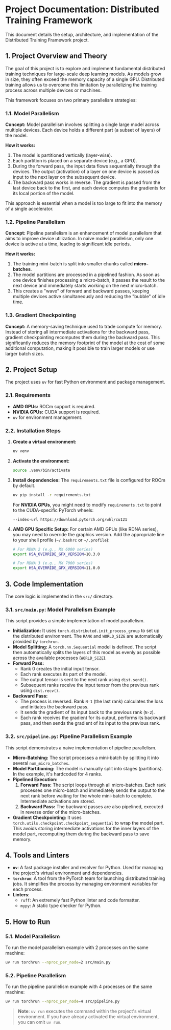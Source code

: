 # Project Documentation: Distributed Training Framework

This document details the setup, architecture, and implementation of the Distributed Training Framework project.

## 1. Project Overview and Theory

The goal of this project is to explore and implement fundamental distributed training techniques for large-scale deep learning models. As models grow in size, they often exceed the memory capacity of a single GPU. Distributed training allows us to overcome this limitation by parallelizing the training process across multiple devices or machines.

This framework focuses on two primary parallelism strategies:

### 1.1. Model Parallelism

**Concept:** Model parallelism involves splitting a single large model across multiple devices. Each device holds a different part (a subset of layers) of the model.

**How it works:**
1.  The model is partitioned vertically (layer-wise).
2.  Each partition is placed on a separate device (e.g., a GPU).
3.  During the forward pass, the input data flows sequentially through the devices. The output (activation) of a layer on one device is passed as input to the next layer on the subsequent device.
4.  The backward pass works in reverse. The gradient is passed from the last device back to the first, and each device computes the gradients for its local portion of the model.

This approach is essential when a model is too large to fit into the memory of a single accelerator.

### 1.2. Pipeline Parallelism

**Concept:** Pipeline parallelism is an enhancement of model parallelism that aims to improve device utilization. In naive model parallelism, only one device is active at a time, leading to significant idle periods.

**How it works:**
1.  The training mini-batch is split into smaller chunks called **micro-batches**.
2.  The model partitions are processed in a pipelined fashion. As soon as one device finishes processing a micro-batch, it passes the result to the next device and immediately starts working on the next micro-batch.
3.  This creates a "wave" of forward and backward passes, keeping multiple devices active simultaneously and reducing the "bubble" of idle time.

### 1.3. Gradient Checkpointing

**Concept:** A memory-saving technique used to trade compute for memory. Instead of storing all intermediate activations for the backward pass, gradient checkpointing recomputes them during the backward pass. This significantly reduces the memory footprint of the model at the cost of some additional computation, making it possible to train larger models or use larger batch sizes.

## 2. Project Setup

The project uses `uv` for fast Python environment and package management.

### 2.1. Requirements

-   **AMD GPUs:** ROCm support is required.
-   **NVIDIA GPUs:** CUDA support is required.
-   `uv` for environment management.

### 2.2. Installation Steps

1.  **Create a virtual environment:**
    ```bash
    uv venv
    ```

2.  **Activate the environment:**
    ```bash
    source .venv/bin/activate
    ```

3.  **Install dependencies:**
    The `requirements.txt` file is configured for ROCm by default.
    ```bash
    uv pip install -r requirements.txt
    ```
    For **NVIDIA GPUs**, you might need to modify `requirements.txt` to point to the CUDA-specific PyTorch wheels:
    ```
    --index-url https://download.pytorch.org/whl/cu121
    ```

4.  **AMD GPU Specific Setup:**
    For certain AMD GPUs (like RDNA series), you may need to override the graphics version. Add the appropriate line to your shell profile (`~/.bashrc` or `~/.profile`):
    ```bash
    # For RDNA 2 (e.g., RX 6000 series)
    export HSA_OVERRIDE_GFX_VERSION=10.3.0
    
    # For RDNA 3 (e.g., RX 7000 series)
    export HSA_OVERRIDE_GFX_VERSION=11.0.0
    ```

## 3. Code Implementation

The core logic is implemented in the `src/` directory.

### 3.1. `src/main.py`: Model Parallelism Example

This script provides a simple implementation of model parallelism.

-   **Initialization:** It uses `torch.distributed.init_process_group` to set up the distributed environment. The `RANK` and `WORLD_SIZE` are automatically provided by `torchrun`.
-   **Model Splitting:** A `torch.nn.Sequential` model is defined. The script then automatically splits the layers of this model as evenly as possible across the available processes (`WORLD_SIZE`).
-   **Forward Pass:**
    -   Rank 0 creates the initial input tensor.
    -   Each rank executes its part of the model.
    -   The output tensor is sent to the next rank using `dist.send()`.
    -   Subsequent ranks receive the input tensor from the previous rank using `dist.recv()`.
-   **Backward Pass:**
    -   The process is reversed. Rank `N-1` (the last rank) calculates the loss and initiates the backward pass.
    -   It sends the gradient of its input back to the previous rank (`N-2`).
    -   Each rank receives the gradient for its output, performs its backward pass, and then sends the gradient of its input to the previous rank.

### 3.2. `src/pipeline.py`: Pipeline Parallelism Example

This script demonstrates a naive implementation of pipeline parallelism.

-   **Micro-Batching:** The script processes a mini-batch by splitting it into several `num_micro_batches`.
-   **Model Partitioning:** The model is manually split into stages (partitions). In the example, it's hardcoded for 4 ranks.
-   **Pipelined Execution:**
    1.  **Forward Pass:** The script loops through all micro-batches. Each rank processes one micro-batch and immediately sends the output to the next rank before waiting for the whole mini-batch to complete. Intermediate activations are stored.
    2.  **Backward Pass:** The backward passes are also pipelined, executed in reverse order of the micro-batches.
-   **Gradient Checkpointing:** It uses `torch.utils.checkpoint.checkpoint_sequential` to wrap the model part. This avoids storing intermediate activations for the inner layers of the model part, recomputing them during the backward pass to save memory.

## 4. Tools and Linters

-   **`uv`**: A fast package installer and resolver for Python. Used for managing the project's virtual environment and dependencies.
-   **`torchrun`**: A tool from the PyTorch team for launching distributed training jobs. It simplifies the process by managing environment variables for each process.
-   **Linters**:
    -   `ruff`: An extremely fast Python linter and code formatter.
    -   `mypy`: A static type checker for Python.

## 5. How to Run

### 5.1. Model Parallelism

To run the model parallelism example with 2 processes on the same machine:

```bash
uv run torchrun --nproc_per_node=2 src/main.py
```

### 5.2. Pipeline Parallelism

To run the pipeline parallelism example with 4 processes on the same machine:

```bash
uv run torchrun --nproc_per_node=4 src/pipeline.py
```

> **Note**: `uv run` executes the command within the project's virtual environment. If you have already activated the virtual environment, you can omit `uv run`. 